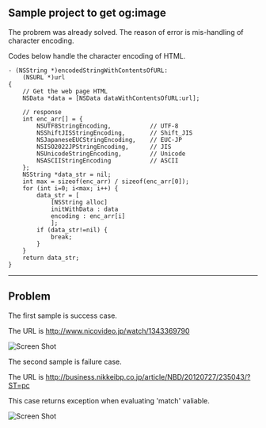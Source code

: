 ## Sample project to get og:image


The probrem was already solved. The reason of error is mis-handling of character encoding.

Codes below handle the character encoding of HTML.

    - (NSString *)encodedStringWithContentsOfURL:
        (NSURL *)url
    {
        // Get the web page HTML
        NSData *data = [NSData dataWithContentsOfURL:url];
        
	    // response
	    int enc_arr[] = {
		    NSUTF8StringEncoding,			// UTF-8
		    NSShiftJISStringEncoding,		// Shift_JIS
		    NSJapaneseEUCStringEncoding,	// EUC-JP
		    NSISO2022JPStringEncoding,		// JIS
		    NSUnicodeStringEncoding,		// Unicode
		    NSASCIIStringEncoding			// ASCII
    	};
	    NSString *data_str = nil;
	    int max = sizeof(enc_arr) / sizeof(enc_arr[0]);
	    for (int i=0; i<max; i++) {
		    data_str = [
                [NSString alloc]
                initWithData : data
                encoding : enc_arr[i]
                ];
		    if (data_str!=nil) {
			    break;
		    }
	    }
	    return data_str;    
    }

-----

## Problem

The first sample is success case.

The URL is <http://www.nicovideo.jp/watch/1343369790>

![Screen Shot](http://farm8.staticflickr.com/7118/7660481312_c8997f74a7_o.png)

The second sample is failure case.

The URL is <http://business.nikkeibp.co.jp/article/NBD/20120727/235043/?ST=pc>

This case returns exception when evaluating 'match' valiable.

![Screen Shot](http://farm9.staticflickr.com/8152/7660481154_69e37e049b_o.png)